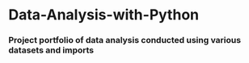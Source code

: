 # Data-Analysis-with-Python
### Project portfolio of data analysis conducted using various datasets and imports
